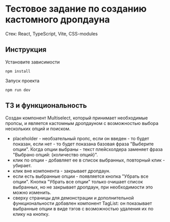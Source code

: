 # Тестовое задание по созданию кастомного дропдауна

Стек: React, TypeScript, Vite, CSS-modules

## Инструкция

Установите зависимости

```
npm install
```

Запуск проекта

```
npm run dev
```

## ТЗ и функциональность

Создан компонент Multiselect, который принимает необходимые пропсы, и является кастомным дропдауном с возможностью выбора нескольких опций и поиском.

- placeholder - необзательный пропс, если он введен - то будет показан, если нет - то будет показана базовая фраза "Выберите опции". Когда опции выбраны - текст плейсхолдера заменяет фраза "Выбрано опций: {количество опций}".
- клик по опции - добавляет ее в список выбранных, повторный клик - убирает.
- клик вне компонента - закрывает дропдаун.
- если есть выбранные опции - появляется кнопка "Убрать все опции". Кнопка "Убрать все опции" только очишает список выбранных, но не закрывает дропдаун, при необходимости это можно изменить.
- сверху страницы для демонстрации и дополнительной функциональности добавлен компонент TagList: он показывает выбранные опции в виде тэгов с возможностью удаления их по клику на кнопку.
